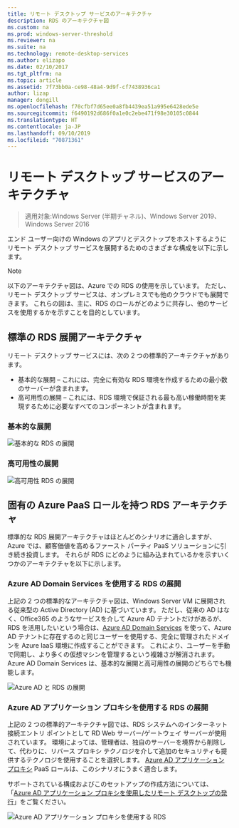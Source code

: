 ```yaml
---
title: リモート デスクトップ サービスのアーキテクチャ
description: RDS のアーキテクチャ図
ms.custom: na
ms.prod: windows-server-threshold
ms.reviewer: na
ms.suite: na
ms.technology: remote-desktop-services
ms.author: elizapo
ms.date: 02/10/2017
ms.tgt_pltfrm: na
ms.topic: article
ms.assetid: 7f73bb0a-ce98-48a4-9d9f-cf7438936ca1
author: lizap
manager: dongill
ms.openlocfilehash: f70cfbf7d65ee0a8fb4439ea51a995e6428ede5e
ms.sourcegitcommit: f6490192d686f0a1e0c2ebe471f98e30105c0844
ms.translationtype: HT
ms.contentlocale: ja-JP
ms.lasthandoff: 09/10/2019
ms.locfileid: "70871361"
---
```

# <a name="remote-desktop-services-architecture"></a>リモート デスクトップ サービスのアーキテクチャ

>適用対象:Windows Server (半期チャネル)、Windows Server 2019、Windows Server 2016

エンド ユーザー向けの Windows のアプリとデスクトップをホストするようにリモート デスクトップ サービスを展開するためのさまざまな構成を以下に示します。

>[!NOTE]
> 以下のアーキテクチャ図は、Azure での RDS の使用を示しています。 ただし、リモート デスクトップ サービスは、オンプレミスでも他のクラウドでも展開できます。 これらの図は、主に、RDS のロールがどのように共存し、他のサービスを使用するかを示すことを目的としています。

## <a name="standard-rds-deployment-architectures"></a>標準の RDS 展開アーキテクチャ

リモート デスクトップ サービスには、次の 2 つの標準的アーキテクチャがあります。
-   基本的な展開 – これには、完全に有効な RDS 環境を作成するための最小数のサーバーが含まれます。
-   高可用性の展開 – これには、RDS 環境で保証される最も高い稼働時間を実現するために必要なすべてのコンポーネントが含まれます。

### <a name="basic-deployment"></a>基本的な展開

![基本的な RDS の展開](./media/basic-rds.png)

### <a name="highly-available-deployment"></a>高可用性の展開

![高可用性 RDS の展開](./media/ha-rds.png)

## <a name="rds-architectures-with-unique-azure-paas-roles"></a>固有の Azure PaaS ロールを持つ RDS アーキテクチャ

標準的な RDS 展開アーキテクチャはほとんどのシナリオに適合しますが、Azure では、顧客価値を高めるファースト パーティ PaaS ソリューションに引き続き投資します。 それらが RDS にどのように組み込まれているかを示すいくつかのアーキテクチャを以下に示します。

### <a name="rds-deployment-with-azure-ad-domain-services"></a>Azure AD Domain Services を使用する RDS の展開

上記の 2 つの標準的なアーキテクチャ図は、Windows Server VM に展開される従来型の Active Directory (AD) に基づいています。 ただし、従来の AD はなく、Office365 のようなサービスを介して Azure AD テナントだけがあるが、RDS を活用したいという場合は、[Azure AD Domain Services](https://docs.microsoft.com/azure/active-directory-domain-services/active-directory-ds-overview) を使って、Azure AD テナントに存在するのと同じユーザーを使用する、完全に管理されたドメインを Azure IaaS 環境に作成することができます。 これにより、ユーザーを手動で同期し、より多くの仮想マシンを管理するという複雑さが解消されます。 Azure AD Domain Services は、基本的な展開と高可用性の展開のどちらでも機能します。

![Azure AD と RDS の展開](./media/aadds-rds.png)

### <a name="rds-deployment-with-azure-ad-application-proxy"></a>Azure AD アプリケーション プロキシを使用する RDS の展開

上記の 2 つの標準的アーキテクチャ図では、RDS システムへのインターネット接続エントリ ポイントとして RD Web サーバー/ゲートウェイ サーバーが使用されています。 環境によっては、管理者は、独自のサーバーを境界から削除して、代わりに、リバース プロキシ テクノロジを介して追加のセキュリティも提供するテクノロジを使用することを選択します。 [Azure AD アプリケーション プロキシ](https://docs.microsoft.com/azure/active-directory/active-directory-application-proxy-get-started) PaaS ロールは、このシナリオにうまく適合します。

サポートされている構成およびこのセットアップの作成方法については、「[Azure AD アプリケーション プロキシを使用したリモート デスクトップの発行](/azure/active-directory/application-proxy-publish-remote-desktop)」をご覧ください。

![Azure AD アプリケーション プロキシを使用する RDS](./media/aadappproxy-rds.png)
